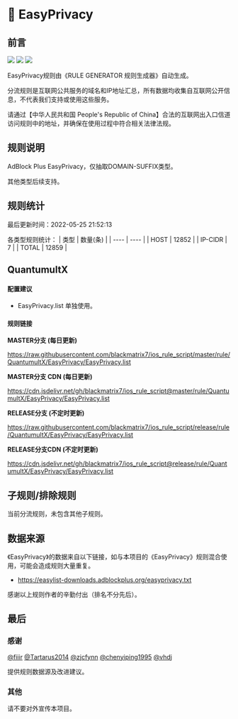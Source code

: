 # 🧸 EasyPrivacy

## 前言

![](https://shields.io/badge/-移除重复规则-ff69b4) ![](https://shields.io/badge/-DOMAIN与DOMAIN--SUFFIX合并-green) ![](https://shields.io/badge/-DOMAIN--SUFFIX间合并-critical) 

EasyPrivacy规则由《RULE GENERATOR 规则生成器》自动生成。

分流规则是互联网公共服务的域名和IP地址汇总，所有数据均收集自互联网公开信息，不代表我们支持或使用这些服务。

请通过【中华人民共和国 People's Republic of China】合法的互联网出入口信道访问规则中的地址，并确保在使用过程中符合相关法律法规。

## 规则说明
AdBlock Plus EasyPrivacy，仅抽取DOMAIN-SUFFIX类型。

其他类型后续支持。

## 规则统计

最后更新时间：2022-05-25 21:52:13

各类型规则统计：
| 类型 | 数量(条)  | 
| ---- | ----  |
| HOST | 12852  | 
| IP-CIDR | 7  | 
| TOTAL | 12859  | 


## QuantumultX 

#### 配置建议
- EasyPrivacy.list 单独使用。

#### 规则链接
**MASTER分支 (每日更新)**

https://raw.githubusercontent.com/blackmatrix7/ios_rule_script/master/rule/QuantumultX/EasyPrivacy/EasyPrivacy.list

**MASTER分支 CDN (每日更新)**

https://cdn.jsdelivr.net/gh/blackmatrix7/ios_rule_script@master/rule/QuantumultX/EasyPrivacy/EasyPrivacy.list

**RELEASE分支 (不定时更新)**

https://raw.githubusercontent.com/blackmatrix7/ios_rule_script/release/rule/QuantumultX/EasyPrivacy/EasyPrivacy.list

**RELEASE分支CDN (不定时更新)**

https://cdn.jsdelivr.net/gh/blackmatrix7/ios_rule_script@release/rule/QuantumultX/EasyPrivacy/EasyPrivacy.list

## 子规则/排除规则


当前分流规则，未包含其他子规则。

## 数据来源

《EasyPrivacy》的数据来自以下链接，如与本项目的《EasyPrivacy》规则混合使用，可能会造成规则大量重复。

- https://easylist-downloads.adblockplus.org/easyprivacy.txt


感谢以上规则作者的辛勤付出（排名不分先后）。

## 最后

### 感谢

[@fiiir](https://github.com/fiiir) [@Tartarus2014](https://github.com/Tartarus2014) [@zjcfynn](https://github.com/zjcfynn) [@chenyiping1995](https://github.com/chenyiping1995) [@vhdj](https://github.com/vhdj)

提供规则数据源及改进建议。

### 其他

请不要对外宣传本项目。